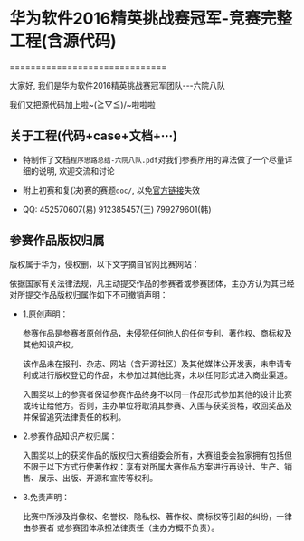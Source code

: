 # 华为软件2016精英挑战赛冠军-竞赛完整工程(含源代码)
==============================

大家好, 我们是华为软件2016精英挑战赛冠军团队---六院八队<p>
我们又把源代码加上啦~\(≧▽≦)/~啦啦啦<p>

## 关于工程(代码+case+文档+···)
* 特制作了文档`程序思路总结-六院八队.pdf`对我们参赛所用的算法做了一个尽量详细的说明, 欢迎交流和讨论<p>
* 附上初赛和复(决)赛的赛题`doc/`, 以免[官方链接](http://codecraft.huawei.com/home/detail)失效<p>
* QQ: 452570607(易) 912385457(王) 799279601(韩)<p>

## 参赛作品版权归属
版权属于华为，侵权删，以下文字摘自官网比赛网站：<p>
依据国家有关法律法规，凡主动提交作品的参赛者或参赛团体，主办方认为其已经对所提交作品版权归属作如下不可撤销声明：<p>
* 1.原创声明：<p>
参赛作品是参赛者原创作品，未侵犯任何他人的任何专利、著作权、商标权及其他知识产权。<p>
该作品未在报刊、杂志、网站（含开源社区）及其他媒体公开发表，未申请专利或进行版权登记的作品，未参加过其他比赛，未以任何形式进入商业渠道。<p>
入围奖以上的参赛者保证参赛作品终身不以同一作品形式参加其他的设计比赛或转让给他方。否则，主办单位将取消其参赛、入围与获奖资格，收回奖品及并保留追究法律责任的权利。<p>
* 2.参赛作品知识产权归属：<p>
入围奖以上的获奖作品的版权归大赛组委会所有，大赛组委会独家拥有包括但不限于以下方式行使著作权：享有对所属大赛作品方案进行再设计、生产、销售、展示、出版、开源和宣传等权利。<p>
* 3.免责声明：<p>
比赛中所涉及肖像权、名誉权、隐私权、著作权、商标权等引起的纠纷，一律由参赛者 或参赛团体承担法律责任（主办方概不负责）。<p>
